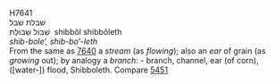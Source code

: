 <body>
  <p>H7641<br>  שׁבּלת    שׁבּל  <br> שִׁבּוֹל  שִׁבּוֹלֶת  ‎  shibbôl  shibbôleth  <br><i>shib-bole‘,</i> <i>shib-bo‘-leth </i><br>From the same as <a href="h7640.htm">7640</a>  a <i>stream</i> (as <i>flowing</i>); also an <i>ear</i> of grain (as <i>growing</i> out); by analogy a <i>branch</i>: - branch, channel, ear (of corn), ([water-]) flood, Shibboleth. Compare <a href="h5451.htm">5451</a> <br></p>
 </body>